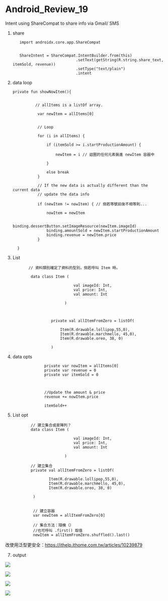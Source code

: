 # Android_Review_19
Intent using ShareCompat to share info via Gmail/ SMS


1. share


          import androidx.core.app.ShareCompat


          ShareIntent = ShareCompat.IntentBuilder.from(this)
                                   .setText(getString(R.string.share_text, itemSold, revenue))
                                   .setType("text/plain")
                                   .intent


2. data loop


       private fun showNowItem(){
       
                 
                 // allItems is a listOf array.

                  var newItem = allItems[0]
                  
                  
                  // Loop

                  for (i in allItems) {

                      if (itemSold >= i.startProductionAmount) {
                      
                          newItem = i // 迴圈的任何元素裝進 newItem 容器中

                      }
          
                      else break
                  }

                  // If the new data is actually different than the current data
                  // update the data info
                  
                  if (newItem != nowItem) { // 倘若等號前後不相等則...

                      nowItem = newItem

                      binding.dessertButton.setImageResource(newItem.imageId)
                      binding.amountSold = newItem.startProductionAmount
                      binding.revenue = newItem.price
                  }

         }


4. List



              // 資料類別確定了資料的型別，倘若呼叫 Item 時。
              
               data class Item (

                                  val imageId: Int,
                                  val price: Int,
                                  val amount: Int

                              )



                        private val allItemFromZero = listOf(

                            Item(R.drawable.lollipop,55,0),
                            Item(R.drawable.marchmello, 45,0),
                            Item(R.drawable.oreo, 38, 0)

                        )


5. data opts


                     private var nowItem = allItems[0]
                     private var revenue = 0
                     private var itemSold = 0

                     
                     
                     //Update the amount & price
                     revenue += nowItem.price
                            
                     itemSold++

            
6. List opt 


  
               // 建立集合或是陣列？
               data class Item (

                                  val imageId: Int,
                                  val price: Int,
                                  val amount: Int

                              )

               // 建立集合
               private val allItemFromZero = listOf(

                       Item(R.drawable.lollipop,55,0),
                       Item(R.drawable.marchmello, 45,0),
                       Item(R.drawable.oreo, 38, 0)

                )


                // 建立容器
                var newItem = allItemFromZero[0]

                // 集合方法：隨機（）
                //也可呼叫 .first() 取值
                newItem = allItemFromZero.shuffled().last()

改使用泛型更安全：https://ithelp.ithome.com.tw/articles/10239879


7. output

![](https://raw.githubusercontent.com/QueenieCplusplus/Android_Review_19/main/2.png)

![](https://raw.githubusercontent.com/QueenieCplusplus/Android_Review_19/main/3.png)

![](https://raw.githubusercontent.com/QueenieCplusplus/Android_Review_19/main/4.png)

![](https://raw.githubusercontent.com/QueenieCplusplus/Android_Review_19/main/5.png)
